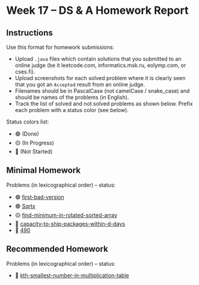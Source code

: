 # Week 17 – DS & A Homework Report

## Instructions

Use this format for homework submissions:

- Upload `.java` files which contain solutions that you submitted to an online judge (be it leetcode.com, informatics.msk.ru, eolymp.com, or cses.fi).
- Upload screenshots for each solved problem where it is clearly seen that you got an `Accepted` result from an online judge.
- Filenames should be in PascalCase (not camelCase / snake_case) and should be names of the problems (in English).
- Track the list of solved and not solved problems as shown below. Prefix each problem with a status color (see below).

Status colors list:

- 🟢 (Done)
- 🟡 (In Progress)
- 🔴 (Not Started)

## Minimal Homework

Problems (in lexicographical order) – status:

- 🟢 [first-bad-version](https://leetcode.com/problems/first-bad-version/)
- 🟢 [Sqrtx](https://leetcode.com/problems/sqrtx/)
- 🟡 [find-minimum-in-rotated-sorted-array](https://leetcode.com/problems/find-minimum-in-rotated-sorted-array/)
- 🔴 [capacity-to-ship-packages-within-d-days](https://leetcode.com/problems/capacity-to-ship-packages-within-d-days/)
- 🔴 [490](https://informatics.msk.ru/mod/statements/view.php?id=1966&chapterid=490#1)

## Recommended Homework

Problems (in lexicographical order) – status:

- 🔴 [kth-smallest-number-in-multiplication-table](https://leetcode.com/problems/kth-smallest-number-in-multiplication-table/)
